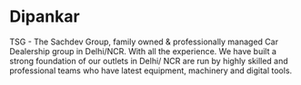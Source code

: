 # Dipankar
TSG - The Sachdev Group, family owned &amp; professionally managed Car Dealership group in Delhi/NCR. With all the experience. We have built a strong foundation of our outlets in Delhi/ NCR are run by highly skilled and professional teams who have latest equipment, machinery and digital tools.
